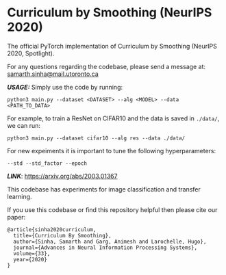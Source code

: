 # Curriculum by Smoothing (NeurIPS 2020)

The official PyTorch implementation of Curriculum by Smoothing (NeurIPS 2020, Spotlight).

For any questions regarding the codebase, please send a message at: samarth.sinha@mail.utoronto.ca

***USAGE:***
Simply use the code by running:

`python3 main.py --dataset <DATASET> --alg <MODEL> --data <PATH_TO_DATA>`

For example, to train a ResNet on CIFAR10 and the data is saved in `./data/`, we can run:

`python3 main.py --dataset cifar10 --alg res --data ./data/`


For new expeiments it is important to tune the following hyperparameters:

`--std --std_factor --epoch`

***LINK***: https://arxiv.org/abs/2003.01367

This codebase has experiments for image classification and transfer learning.

If you use this codebase or find this repository helpful then please cite our paper:
```
@article{sinha2020curriculum,
  title={Curriculum By Smoothing},
  author={Sinha, Samarth and Garg, Animesh and Larochelle, Hugo},
  journal={Advances in Neural Information Processing Systems},
  volume={33},
  year={2020}
}
```
